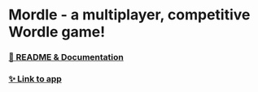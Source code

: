 # Mordle - a multiplayer, competitive Wordle game!

### [📖 README & Documentation](https://fifth-ixora-209.notion.site/README-f37ca1aec5c34264a35b405ab75a62d2)
### [✨ Link to app](https://mordle0.vercel.app)
